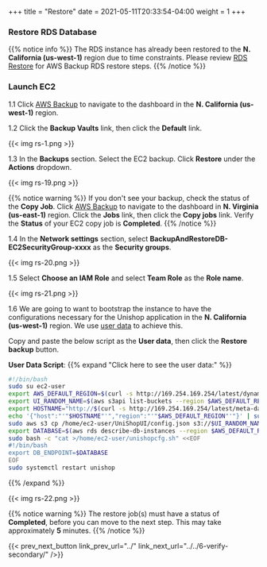 +++
title = "Restore"
date =  2021-05-11T20:33:54-04:00
weight = 1
+++

### Restore RDS Database

{{% notice info %}}
The RDS instance has already been restored to the **N. California (us-west-1)** region due to time constraints.  Please review [RDS Restore](https://docs.aws.amazon.com/aws-backup/latest/devguide/restoring-rds.html) for AWS Backup RDS restore steps.
{{% /notice %}}

### Launch EC2

1.1 Click [AWS Backup](https://us-west-1.console.aws.amazon.com/backup/home?region=us-west-1#/) to navigate to the dashboard in the **N. California (us-west-1)** region.

1.2 Click the **Backup Vaults** link, then click the **Default** link.

{{< img rs-1.png >}}

1.3 In the **Backups** section. Select the EC2 backup. Click **Restore** under the **Actions** dropdown.

{{< img rs-19.png >}}

{{% notice warning %}}
If you don't see your backup, check the status of the **Copy Job**. Click [AWS Backup](https://us-east-1.console.aws.amazon.com/backup/home?region=us-east-1#/) to navigate to the dashboard in **N. Virginia (us-east-1)** region. Click the **Jobs** link, then click the **Copy jobs** link.  Verify the **Status** of your EC2 copy job is **Completed**.
{{% /notice %}}

1.4 In the **Network settings** section, select **BackupAndRestoreDB-EC2SecurityGroup-xxxx** as the **Security groups**.

{{< img rs-20.png >}}

1.5 Select **Choose an IAM Role** and select **Team Role** as the **Role name**. 

{{< img rs-21.png >}}

1.6 We are going to want to bootstrap the instance to have the configurations necessary for the Unishop application in the  **N. California (us-west-1)** region.
We use [user data](https://docs.aws.amazon.com/AWSEC2/latest/UserGuide/user-data.html) to achieve this.

Copy and paste the below script as the **User data**, then click the **Restore backup** button.

**User Data Script**:
{{% expand "Click here to see the user data:" %}}

```bash
#!/bin/bash     
sudo su ec2-user                        
export AWS_DEFAULT_REGION=$(curl -s http://169.254.169.254/latest/dynamic/instance-identity/document | python -c "import json,sys; print json.loads(sys.stdin.read())['region']")
export UI_RANDOM_NAME=$(aws s3api list-buckets --region $AWS_DEFAULT_REGION --output text --query 'Buckets[?ends_with(Name, `-secondary`) == `true`]'.Name)
export HOSTNAME="http://$(curl -s http://169.254.169.254/latest/meta-data/public-hostname)"
echo '{"host":"'"$HOSTNAME"'","region":"'"$AWS_DEFAULT_REGION"'"}' | sudo tee /home/ec2-user/UniShopUI/config.json                    
sudo aws s3 cp /home/ec2-user/UniShopUI/config.json s3://$UI_RANDOM_NAME/config.json --grants read=uri=http://acs.amazonaws.com/groups/global/AllUsers         
export DATABASE=$(aws rds describe-db-instances --region $AWS_DEFAULT_REGION --db-instance-identifier backupandrestore-secondary-region --query 'DBInstances[*].[Endpoint.Address]' --output text)
sudo bash -c "cat >/home/ec2-user/unishopcfg.sh" <<EOF
#!/bin/bash
export DB_ENDPOINT=$DATABASE
EOF
sudo systemctl restart unishop
```
{{% /expand %}}

{{< img rs-22.png >}}

{{% notice warning %}}
The restore job(s) must have a status of **Completed**, before you can move to the next step. This may take approximately **5** minutes.
{{% /notice %}}

{{< prev_next_button link_prev_url="../" link_next_url="../../6-verify-secondary/" />}}
